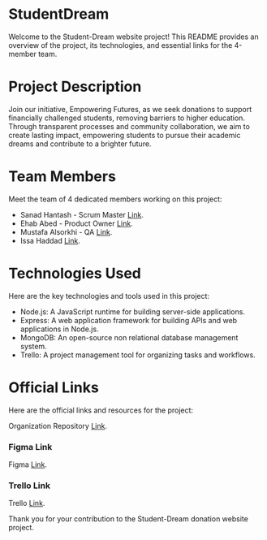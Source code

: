 # StudentDream

Welcome to the Student-Dream website project! This README provides an overview of the project, its technologies, and essential links for the 4-member team.

# Project Description

Join our initiative, Empowering Futures, as we seek donations to support financially challenged students, removing barriers to higher education. Through transparent processes and community collaboration, we aim to create lasting impact, empowering students to pursue their academic dreams and contribute to a brighter future.

# Team Members

Meet the team of 4 dedicated members working on this project:

- Sanad Hantash - Scrum Master [Link](https://github.com/SanadHantash).
- Ehab Abed - Product Owner [Link](https://github.com/Ehabdhafer).
- Mustafa Alsorkhi - QA [Link](https://github.com/MustafaAlsorkhi).
- Issa Haddad [Link](https://github.com/issa097).

# Technologies Used

Here are the key technologies and tools used in this project:

- Node.js: A JavaScript runtime for building server-side applications.
- Express: A web application framework for building APIs and web applications in Node.js.
- MongoDB: An open-source non relational database management system.
- Trello: A project management tool for organizing tasks and workflows.

# Official Links

Here are the official links and resources for the project:

Organization Repository [Link](https://github.com/Student-Dream/studentdream).

### Figma Link

Figma [Link](https://www.figma.com/file/RbCsl2Vv80JP1AIhQSiAlD/Student-Dream?type=design&node-id=0-1&mode=design&t=TOoBKQQGdjuU6HGa-0).

### Trello Link

Trello [Link](https://trello.com/b/fbIjnEOe/student-dream).

Thank you for your contribution to the Student-Dream donation website project.